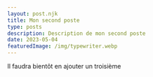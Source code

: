 ```yaml
---
layout: post.njk
title: Mon second poste
type: posts
description: Description de mon second poste
date: 2023-05-04
featuredImage: /img/typewriter.webp
---
```


<p>Il faudra bientôt en ajouter un troisième</p>
